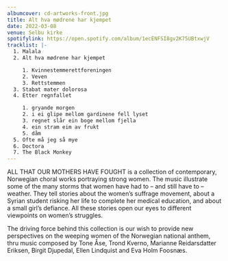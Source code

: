 ```yaml
---
albumcover: cd-artworks-front.jpg
title: Alt hva mødrene har kjempet
date: 2022-03-08
venue: Selbu kirke
spotifylink: https://open.spotify.com/album/1ecENFSI8gv2K75UBtxwjV
tracklist: |-
  1. Malala
  2. Alt hva mødrene har kjempet

     1. Kvinnestemmerettforeningen
     2. Veven
     3. Rettstemmen
  3. Stabat mater dolorosa
  4. Etter regnfallet

     1. gryande morgen
     2. i ei glipe mellom gardinene fell lyset
     3. regnet slår ein boge mellom fjella
     4. ein stram eim av frukt
     5. dåm
  5. Ofte må jeg så mye
  6. Doctora
  7. The Black Monkey
---
```

ALL THAT OUR MOTHERS HAVE FOUGHT is a collection of contemporary, Norwegian choral works portraying strong women. The music illustrate some of the many storms that women have had to – and still have to – weather. They tell stories about the women’s suffrage movement, about a Syrian student risking her life to complete her medical education, and about a small girl’s defiance. All these stories open our eyes to different viewpoints on women’s struggles.

The driving force behind this collection is our wish to provide new perspectives on the weeping women of the Norwegian national anthem, thru music composed by Tone Åse, Trond Kverno, Marianne Reidarsdatter Eriksen, Birgit Djupedal, Ellen Lindquist and Eva Holm Foosnæs.
